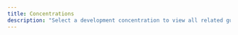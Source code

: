 ```yaml
---
title: Concentrations
description: "Select a development concentration to view all related guides."
---
```

